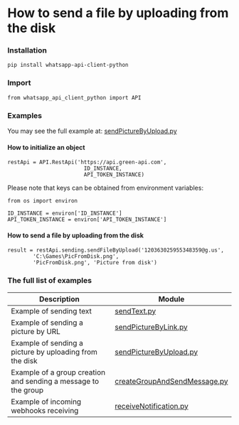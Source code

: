 # How to send a file by uploading from the disk
### Installation
```
pip install whatsapp-api-client-python
```
### Import 
```
from whatsapp_api_client_python import API
```
### Examples
You may see the full example at: [sendPictureByUpload.py](https://github.com/green-api/whatsapp-api-client-python/blob/master/examples/sendPictureByUpload.py)

#### How to initialize an object

```
restApi = API.RestApi('https://api.green-api.com', 
                        ID_INSTANCE, 
                        API_TOKEN_INSTANCE)
```
Please note that keys can be obtained from environment variables:
```
from os import environ

ID_INSTANCE = environ['ID_INSTANCE']
API_TOKEN_INSTANCE = environ['API_TOKEN_INSTANCE']
```

####  How to send a file by uploading from the disk

```
result = restApi.sending.sendFileByUpload('120363025955348359@g.us', 
        'C:\Games\PicFromDisk.png', 
        'PicFromDisk.png', 'Picture from disk')
```
### The full list of examples

Description |  Module
----- | ----- 
Example of sending text | [sendText.py](https://github.com/green-api/whatsapp-api-client-python/blob/master/examples/sendText.py)
Example of sending a picture by URL | [sendPictureByLink.py](https://github.com/green-api/whatsapp-api-client-python/blob/master/examples/sendPictureByLink.py)
Example of sending a picture by uploading from the disk | [sendPictureByUpload.py](https://github.com/green-api/whatsapp-api-client-python/blob/master/examples/sendPictureByUpload.py)
Example of a group creation and sending a message to the group | [createGroupAndSendMessage.py](https://github.com/green-api/whatsapp-api-client-python/blob/master/examples/createGroupAndSendMessage.py)
Example of incoming webhooks receiving | [receiveNotification.py](https://github.com/green-api/whatsapp-api-client-python/blob/master/examples/receiveNotification.py)
